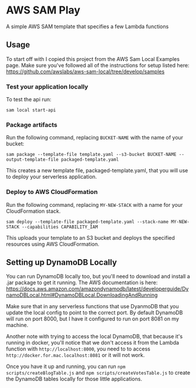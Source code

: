# AWS SAM Play #

A simple AWS SAM template that specifies a few Lambda functions

## Usage ##

To start off with I copied this project from the AWS Sam Local Examples page. Make sure you've followed all of the instructions for setup listed here: https://github.com/awslabs/aws-sam-local/tree/develop/samples

### Test your application locally ###

To test the api run:
    
    sam local start-api


### Package artifacts ###

Run the following command, replacing `BUCKET-NAME` with the name of your bucket:

    sam package --template-file template.yaml --s3-bucket BUCKET-NAME --output-template-file packaged-template.yaml

This creates a new template file, packaged-template.yaml, that you will use to deploy your serverless application.

### Deploy to AWS CloudFormation ###

Run the following command, replacing `MY-NEW-STACK` with a name for your CloudFormation stack.

    sam deploy --template-file packaged-template.yaml --stack-name MY-NEW-STACK --capabilities CAPABILITY_IAM

This uploads your template to an S3 bucket and deploys the specified resources using AWS CloudFormation.

## Setting up DynamoDB Locally ##

You can run DynamoDB locally too, but you'll need to download and install a .jar package to get it running. The AWS documentation is here: https://docs.aws.amazon.com/amazondynamodb/latest/developerguide/DynamoDBLocal.html#DynamoDBLocal.DownloadingAndRunning

Make sure that in any serverless functions that use DyanmoDB that you update the local config to point to the correct port. By default DynamoDB will run on port 8000, but I have it configured to run on port 8081 on my machine.

Another note with trying to access the local DynamoDB, that because it's running in docker, you'll notice that we don't access it from the Lambda function with `http://localhost:8000`, you need to to access `http://docker.for.mac.localhost:8081` or it will not work.

Once you have it up and running, you can run `npm scripts/createBlogTable.js` and `npm scripts/createVotesTable.js` to create the DynamoDB tables locally for those little applications.
